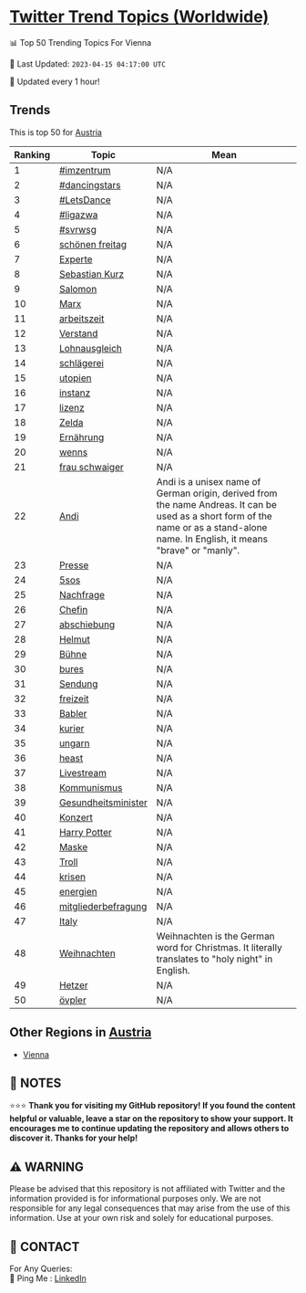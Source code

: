[Twitter Trend Topics (Worldwide)](https://github.com/ErcinDedeoglu/Twitter-Trend-Topics)
==========


📊 Top 50 Trending Topics For Vienna

📆 Last Updated: `2023-04-15 04:17:00 UTC`

🔧 Updated every 1 hour!


## Trends

This is top 50 for [Austria](</Austria>)

| Ranking | Topic | Mean |
| ------- | ------------ | ------------ |
| 1 | [#imzentrum](http://twitter.com/search?q=%23imzentrum) | N/A |
| 2 | [#dancingstars](http://twitter.com/search?q=%23dancingstars) | N/A |
| 3 | [#LetsDance](http://twitter.com/search?q=%23LetsDance) | N/A |
| 4 | [#ligazwa](http://twitter.com/search?q=%23ligazwa) | N/A |
| 5 | [#svrwsg](http://twitter.com/search?q=%23svrwsg) | N/A |
| 6 | [schönen freitag](http://twitter.com/search?q=sch%c3%b6nen+freitag) | N/A |
| 7 | [Experte](http://twitter.com/search?q=Experte) | N/A |
| 8 | [Sebastian Kurz](http://twitter.com/search?q=Sebastian+Kurz) | N/A |
| 9 | [Salomon](http://twitter.com/search?q=Salomon) | N/A |
| 10 | [Marx](http://twitter.com/search?q=Marx) | N/A |
| 11 | [arbeitszeit](http://twitter.com/search?q=arbeitszeit) | N/A |
| 12 | [Verstand](http://twitter.com/search?q=Verstand) | N/A |
| 13 | [Lohnausgleich](http://twitter.com/search?q=Lohnausgleich) | N/A |
| 14 | [schlägerei](http://twitter.com/search?q=schl%c3%a4gerei) | N/A |
| 15 | [utopien](http://twitter.com/search?q=utopien) | N/A |
| 16 | [instanz](http://twitter.com/search?q=instanz) | N/A |
| 17 | [lizenz](http://twitter.com/search?q=lizenz) | N/A |
| 18 | [Zelda](http://twitter.com/search?q=Zelda) | N/A |
| 19 | [Ernährung](http://twitter.com/search?q=Ern%c3%a4hrung) | N/A |
| 20 | [wenns](http://twitter.com/search?q=wenns) | N/A |
| 21 | [frau schwaiger](http://twitter.com/search?q=frau+schwaiger) | N/A |
| 22 | [Andi](http://twitter.com/search?q=Andi) | Andi is a unisex name of German origin, derived from the name Andreas. It can be used as a short form of the name or as a stand-alone name. In English, it means "brave" or "manly". |
| 23 | [Presse](http://twitter.com/search?q=Presse) | N/A |
| 24 | [5sos](http://twitter.com/search?q=5sos) | N/A |
| 25 | [Nachfrage](http://twitter.com/search?q=Nachfrage) | N/A |
| 26 | [Chefin](http://twitter.com/search?q=Chefin) | N/A |
| 27 | [abschiebung](http://twitter.com/search?q=abschiebung) | N/A |
| 28 | [Helmut](http://twitter.com/search?q=Helmut) | N/A |
| 29 | [Bühne](http://twitter.com/search?q=B%c3%bchne) | N/A |
| 30 | [bures](http://twitter.com/search?q=bures) | N/A |
| 31 | [Sendung](http://twitter.com/search?q=Sendung) | N/A |
| 32 | [freizeit](http://twitter.com/search?q=freizeit) | N/A |
| 33 | [Babler](http://twitter.com/search?q=Babler) | N/A |
| 34 | [kurier](http://twitter.com/search?q=kurier) | N/A |
| 35 | [ungarn](http://twitter.com/search?q=ungarn) | N/A |
| 36 | [heast](http://twitter.com/search?q=heast) | N/A |
| 37 | [Livestream](http://twitter.com/search?q=Livestream) | N/A |
| 38 | [Kommunismus](http://twitter.com/search?q=Kommunismus) | N/A |
| 39 | [Gesundheitsminister](http://twitter.com/search?q=Gesundheitsminister) | N/A |
| 40 | [Konzert](http://twitter.com/search?q=Konzert) | N/A |
| 41 | [Harry Potter](http://twitter.com/search?q=Harry+Potter) | N/A |
| 42 | [Maske](http://twitter.com/search?q=Maske) | N/A |
| 43 | [Troll](http://twitter.com/search?q=Troll) | N/A |
| 44 | [krisen](http://twitter.com/search?q=krisen) | N/A |
| 45 | [energien](http://twitter.com/search?q=energien) | N/A |
| 46 | [mitgliederbefragung](http://twitter.com/search?q=mitgliederbefragung) | N/A |
| 47 | [Italy](http://twitter.com/search?q=Italy) | N/A |
| 48 | [Weihnachten](http://twitter.com/search?q=Weihnachten) | Weihnachten is the German word for Christmas. It literally translates to "holy night" in English. |
| 49 | [Hetzer](http://twitter.com/search?q=Hetzer) | N/A |
| 50 | [övpler](http://twitter.com/search?q=%c3%b6vpler) | N/A |



## Other Regions in [Austria](</Austria>)

* [Vienna](</Austria/Vienna.md>)



## 📝 NOTES

⭐⭐⭐ **Thank you for visiting my GitHub repository! If you found the content helpful or valuable, leave a star on the repository to show your support. It encourages me to continue updating the repository and allows others to discover it. Thanks for your help!**


## ⚠️ WARNING

Please be advised that this repository is not affiliated with Twitter and the information provided is for informational purposes only. We are not responsible for any legal consequences that may arise from the use of this information. Use at your own risk and solely for educational purposes.


## 📨 CONTACT

 For Any Queries:  
            🏓 Ping Me : [LinkedIn](https://www.linkedin.com/in/ercindedeoglu/)
